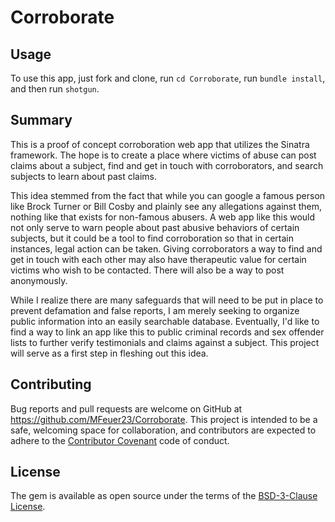 # Corroborate

## Usage

To use this app, just fork and clone, run `cd Corroborate`, run `bundle install`, and then run `shotgun`.

## Summary

This is a proof of concept corroboration web app that utilizes the Sinatra framework. The hope is to create a place where victims of abuse can post claims about a subject, find and get in touch with corroborators, and search subjects to learn about past claims.

 This idea stemmed from the fact that while you can google a famous person like Brock Turner or Bill Cosby and plainly see any allegations against them, nothing like that exists for non-famous abusers. A web app like this would not only serve to warn people about past abusive behaviors of certain subjects, but it could be a tool to find corroboration so that in certain instances, legal action can be taken. Giving corroborators a way to find and get in touch with each other may also have therapeutic value for certain victims who wish to be contacted. There will also be a way to post anonymously.

While I realize there are many safeguards that will need to be put in place to prevent defamation and false reports, I am merely seeking to organize public information into an easily searchable database. Eventually, I'd like to find a way to link an app like this to public criminal records and sex offender lists to further verify testimonials and claims against a subject. This project will serve as a first step in fleshing out this idea.

## Contributing

Bug reports and pull requests are welcome on GitHub at https://github.com/MFeuer23/Corroborate. This project is intended to be a safe, welcoming space for collaboration, and contributors are expected to adhere to the [Contributor Covenant](https://www.contributor-covenant.org/) code of conduct.

## License

The gem is available as open source under the terms of the [BSD-3-Clause License](https://opensource.org/licenses/BSD-3-Clause).
